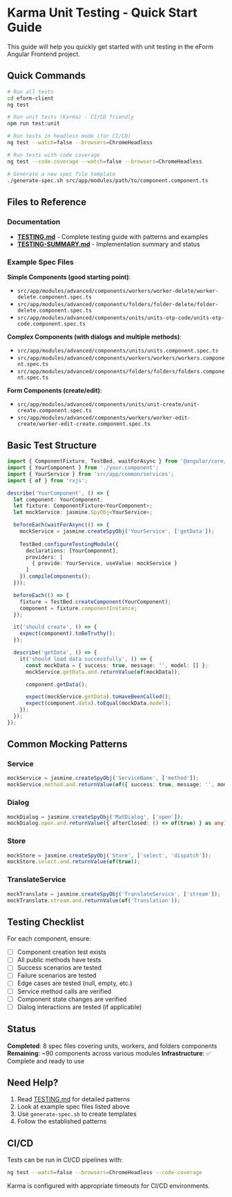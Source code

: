 # Karma Unit Testing - Quick Start Guide

This guide will help you quickly get started with unit testing in the eForm Angular Frontend project.

## Quick Commands

```bash
# Run all tests
cd eform-client
ng test

# Run unit tests (Karma) - CI/CD friendly
npm run test:unit

# Run tests in headless mode (for CI/CD)
ng test --watch=false --browsers=ChromeHeadless

# Run tests with code coverage
ng test --code-coverage --watch=false --browsers=ChromeHeadless

# Generate a new spec file template
./generate-spec.sh src/app/modules/path/to/component.component.ts
```

## Files to Reference

### Documentation
- **[TESTING.md](./TESTING.md)** - Complete testing guide with patterns and examples
- **[TESTING-SUMMARY.md](./TESTING-SUMMARY.md)** - Implementation summary and status

### Example Spec Files

**Simple Components (good starting point)**:
- `src/app/modules/advanced/components/workers/worker-delete/worker-delete.component.spec.ts`
- `src/app/modules/advanced/components/folders/folder-delete/folder-delete.component.spec.ts`
- `src/app/modules/advanced/components/units/units-otp-code/units-otp-code.component.spec.ts`

**Complex Components (with dialogs and multiple methods)**:
- `src/app/modules/advanced/components/units/units.component.spec.ts`
- `src/app/modules/advanced/components/workers/workers/workers.component.spec.ts`
- `src/app/modules/advanced/components/folders/folders/folders.component.spec.ts`

**Form Components (create/edit)**:
- `src/app/modules/advanced/components/units/unit-create/unit-create.component.spec.ts`
- `src/app/modules/advanced/components/workers/worker-edit-create/worker-edit-create.component.spec.ts`

## Basic Test Structure

```typescript
import { ComponentFixture, TestBed, waitForAsync } from '@angular/core/testing';
import { YourComponent } from './your.component';
import { YourService } from 'src/app/common/services';
import { of } from 'rxjs';

describe('YourComponent', () => {
  let component: YourComponent;
  let fixture: ComponentFixture<YourComponent>;
  let mockService: jasmine.SpyObj<YourService>;

  beforeEach(waitForAsync(() => {
    mockService = jasmine.createSpyObj('YourService', ['getData']);
    
    TestBed.configureTestingModule({
      declarations: [YourComponent],
      providers: [
        { provide: YourService, useValue: mockService }
      ]
    }).compileComponents();
  }));

  beforeEach(() => {
    fixture = TestBed.createComponent(YourComponent);
    component = fixture.componentInstance;
  });

  it('should create', () => {
    expect(component).toBeTruthy();
  });

  describe('getData', () => {
    it('should load data successfully', () => {
      const mockData = { success: true, message: '', model: [] };
      mockService.getData.and.returnValue(of(mockData));

      component.getData();

      expect(mockService.getData).toHaveBeenCalled();
      expect(component.data).toEqual(mockData.model);
    });
  });
});
```

## Common Mocking Patterns

### Service
```typescript
mockService = jasmine.createSpyObj('ServiceName', ['method']);
mockService.method.and.returnValue(of({ success: true, message: '', model: [] }));
```

### Dialog
```typescript
mockDialog = jasmine.createSpyObj('MatDialog', ['open']);
mockDialog.open.and.returnValue({ afterClosed: () => of(true) } as any);
```

### Store
```typescript
mockStore = jasmine.createSpyObj('Store', ['select', 'dispatch']);
mockStore.select.and.returnValue(of(true));
```

### TranslateService
```typescript
mockTranslate = jasmine.createSpyObj('TranslateService', ['stream']);
mockTranslate.stream.and.returnValue(of('Translation'));
```

## Testing Checklist

For each component, ensure:
- [ ] Component creation test exists
- [ ] All public methods have tests
- [ ] Success scenarios are tested
- [ ] Failure scenarios are tested
- [ ] Edge cases are tested (null, empty, etc.)
- [ ] Service method calls are verified
- [ ] Component state changes are verified
- [ ] Dialog interactions are tested (if applicable)

## Status

**Completed**: 8 spec files covering units, workers, and folders components
**Remaining**: ~90 components across various modules
**Infrastructure**: ✅ Complete and ready to use

## Need Help?

1. Read [TESTING.md](./TESTING.md) for detailed patterns
2. Look at example spec files listed above
3. Use `generate-spec.sh` to create templates
4. Follow the established patterns

## CI/CD

Tests can be run in CI/CD pipelines with:
```bash
ng test --watch=false --browsers=ChromeHeadless --code-coverage
```

Karma is configured with appropriate timeouts for CI/CD environments.
